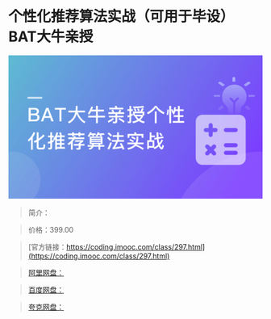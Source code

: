 # 个性化推荐算法实战（可用于毕设） BAT大牛亲授

![img](../../assets/5fce04090993b85805400304.png)

> 简介：

> 价格：399.00

> [官方链接：https://coding.imooc.com/class/297.html](https://coding.imooc.com/class/297.html)

> [阿里网盘：]()

> [百度网盘：]()

> [夸克网盘：]()
